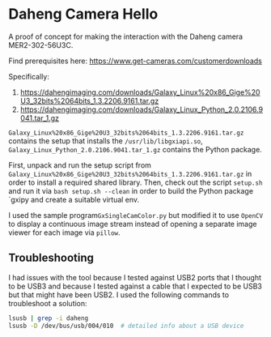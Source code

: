 # Daheng Camera Hello
A proof of concept for making the interaction with the Daheng camera MER2-302-56U3C.

Find prerequisites here:
https://www.get-cameras.com/customerdownloads

Specifically:
1. https://dahengimaging.com/downloads/Galaxy_Linux%20x86_Gige%20U3_32bits%2064bits_1.3.2206.9161.tar.gz
2. https://dahengimaging.com/downloads/Galaxy_Linux_Python_2.0.2106.9041.tar_1.gz

`Galaxy_Linux%20x86_Gige%20U3_32bits%2064bits_1.3.2206.9161.tar.gz` contains the setup that installs
the `/usr/lib/libgxiapi.so`, `Galaxy_Linux_Python_2.0.2106.9041.tar_1.gz` contains the Python package.

First, unpack and run the setup script from
`Galaxy_Linux%20x86_Gige%20U3_32bits%2064bits_1.3.2206.9161.tar.gz` in order to install a required
shared library. Then, check out the script `setup.sh` and run it via `bash setup.sh --clean` in
order to build the Python package `gxipy and create a suitable virtual env.

I used the sample program`GxSingleCamColor.py` but modified it to use `OpenCV` to display a
continuous image stream instead of opening a separate image viewer for each image via `pillow`.


## Troubleshooting
I had issues with the tool because I tested against USB2 ports that I thought to be USB3 and because
I tested against a cable that I expected to be USB3 but that might have been USB2. I used the
following commands to troubleshoot a solution:
```bash
lsusb | grep -i daheng
lsusb -D /dev/bus/usb/004/010  # detailed info about a USB device
```
